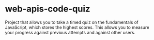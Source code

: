 # web-apis-code-quiz
Project that allows you to take a timed quiz on the fundamentals of JavaScript, which stores the highest scores. This allows you to measure your progress against previous attempts and against other users.
